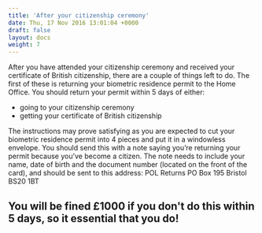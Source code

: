 ```yaml
---
title: 'After your citizenship ceremony'
date: Thu, 17 Nov 2016 13:01:04 +0000
draft: false
layout: docs
weight: 7
---
```


After you have attended your citizenship ceremony and received your certificate of British citizenship, there are a couple of things left to do. The first of these is returning your biometric residence permit to the Home Office. You should return your permit within 5 days of either:

*   going to your citizenship ceremony
*   getting your certificate of British citizenship

The instructions may prove satisfying as you are expected to cut your biometric residence permit into 4 pieces and put it in a windowless envelope. You should send this with a note saying you’re returning your permit because you’ve become a citizen. The note needs to include your name, date of birth and the document number (located on the front of the card), and should be sent to this address: POL Returns PO Box 195 Bristol BS20 1BT

You will be fined £1000 if you don't do this within 5 days, so it essential that you do!
----------------------------------------------------------------------------------------